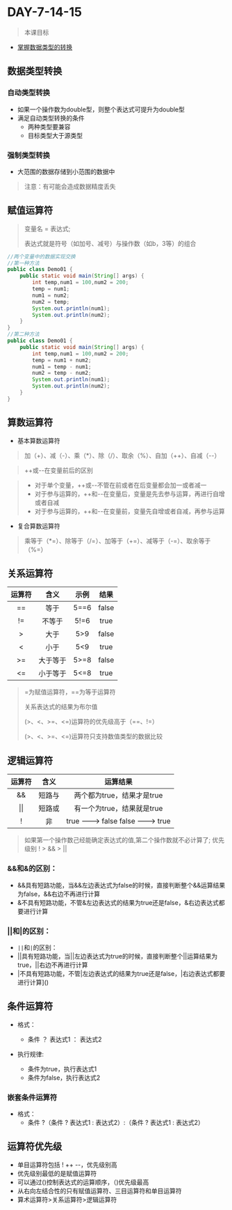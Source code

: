 # DAY-7-14-15

> 本课目标

- [掌握数据类型的转换]()

## 数据类型转换

### 自动类型转换



- 如果一个操作数为double型，则整个表达式可提升为double型
- 满足自动类型转换的条件
  - 两种类型要兼容
  - 目标类型大于源类型



### 强制类型转换



- 大范围的数据存储到小范围的数据中

> 注意：有可能会造成数据精度丢失



## 赋值运算符

> 变量名	=	表达式;
>
> 表达式就是符号（如加号、减号）与操作数（如b，3等）的组合

```java
//两个变量中的数据实现交换
//第一种方法
public class Demo01 {
    public static void main(String[] args) {
        int temp,num1 = 100,num2 = 200;
        temp = num1;
        num1 = num2;
        num2 = temp;
        System.out.println(num1);
        System.out.println(num2);
    }
}
//第二种方法
public class Demo01 {
    public static void main(String[] args) {
        int temp,num1 = 100,num2 = 200;
        temp = num1 + num2;
        num1 = temp - num1;
        num2 = temp - num2;
        System.out.println(num1);
        System.out.println(num2);
    }
}

```



## 算数运算符

- 基本算数运算符

> 加（+）、减（-）、乘（*）、除（/）、取余（%）、自加（++）、自减（--）



> ++或--在变量前后的区别

> - 对于单个变量，++或--不管在前或者在后变量都会加一或者减一
> - 对于参与运算的，++和--在变量后，变量是先去参与运算，再进行自增或者自减
> - 对于参与运算的，++和--在变量前，变量先自增或者自减，再参与运算



- 复合算数运算符

> 乘等于（*=）、除等于（/=）、加等于（+=）、减等于（-=）、取余等于（%=）



## 关系运算符

| 运算符 |   含义   | 示例 | 结果  |
| :----: | :------: | :--: | :---: |
|   ==   |   等于   | 5==6 | false |
|   !=   |  不等于  | 5!=6 | true  |
|   >    |   大于   | 5>9  | false |
|   <    |   小于   | 5<9  | true  |
|   >=   | 大于等于 | 5>=8 | false |
|   <=   | 小于等于 | 5<=8 | true  |

> =为赋值运算符，==为等于运算符
>
> 关系表达式的结果为布尔值
>
> (>、<、>=、<=)运算符的优先级高于（==、!=）
>
> (>、<、>=、<=)运算符只支持数值类型的数据比较



## 逻辑运算符

| 运算符 |  含义  |               运算结果                |
| :----: | :----: | :-----------------------------------: |
|   &&   | 短路与 |      两个都为true，结果才是true       |
|  \|\|  | 短路或 |      有一个为true，结果就是true       |
|   !    |   非   | true ---> false       false ---> true |

> 如果第一个操作数己经能确定表达式的值,第二个操作数就不必计算了;
> 优先级别 ! > && > ||

### &&和&的区别：

   * 	&&具有短路功能，当&&左边表达式为false的时候，直接判断整个&&运算结果为false，&&右边不再进行计算
   * 	&不具有短路功能，不管&左边表达式的结果为true还是false，&右边表达式都要进行计算

### ||和|的区别：

   * 	`||`和`|`的区别：
   * 	||具有短路功能，当||左边表达式为true的时候，直接判断整个||运算结果为true，||右边不再进行计算
   * 	|不具有短路功能，不管|左边表达式的结果为true还是false，|右边表达式都要进行计算]()

## 条件运算符

- 格式：
  - 条件	？	表达式1	：	表达式2

- 执行规律:
  - 条件为true，执行表达式1
  - 条件为false，执行表达式2



### 嵌套条件运算符

- 格式：
  - 条件  ?（条件 ? 表达式1 : 表达式2）:（条件	?	表达式1	:	表达式2）

## 运算符优先级

- 单目运算符包括 !	++ --，优先级别高
- 优先级别最低的是赋值运算符
- 可以通过()控制表达式的运算顺序，（)优先级最高
- 从右向左结合性的只有赋值运算符、三目运算符和单目运算符
- 算术运算符>关系运算符>逻辑运算符
